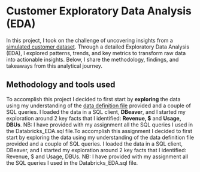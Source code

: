 # Customer Exploratory Data Analysis (EDA)
In this project, I took on the challenge of uncovering insights from a [simulated customer dataset](https://github.com/mboss10/customer-EDA/blob/main/sources/Exploratory%20Data%20Analysis%20%5BCustomer%20Data%5D%20-%20Data.csv). Through a detailed Exploratory Data Analysis (EDA), I explored patterns, trends, and key metrics to transform raw data into actionable insights. Below, I share the methodology, findings, and takeaways from this analytical journey.  

## Methodology and tools used
To accomplish this project I decided to first start by **exploring** the data using my understanding of the [data definition file](https://github.com/mboss10/customer-EDA/blob/main/sources/Exploratory%20Data%20Analysis%20%5BCustomer%20Data%5D%20-%20Data%20Description.csv) provided and a couple of SQL queries. I loaded the data in a SQL client, **DBeaver**, and I started my exploration around 2 key facts that I identified: **Revenue, $** and **Usage, DBUs**.
NB: I have provided with my assignment all the SQL queries I used in the Databricks_EDA.sql file.To accomplish this assignment I decided to first start by exploring the data using my understanding of the data definition file provided and a couple of SQL queries. I loaded the data in a SQL client, DBeaver, and I started my exploration around 2 key facts that I identified: Revenue, $ and Usage, DBUs.
NB: I have provided with my assignment all the SQL queries I used in the Databricks_EDA.sql file.

